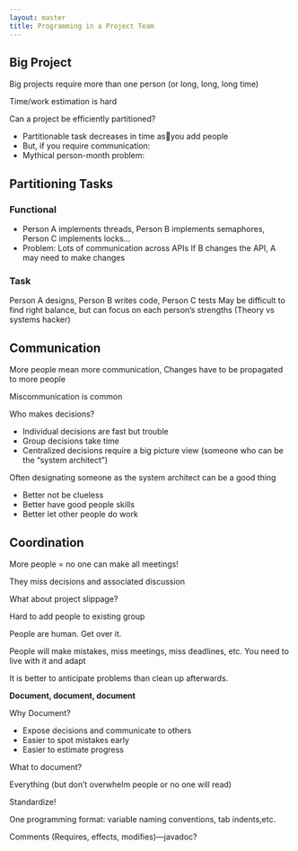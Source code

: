 ```yaml
---
layout: master
title: Programming in a Project Team
---
```


## Big Project 

Big projects require more than one person (or long, long, long time)

Time/work estimation is hard

Can a project be efficiently partitioned?

- Partitionable task decreases in time asyou add people
- But, if you require communication:
- Mythical person-month problem:

## Partitioning Tasks

### Functional

- Person A implements threads, Person B implements semaphores, Person C implements locks…
- Problem: Lots of communication across APIs
If B changes the API, A may need to make changes

### Task
Person A designs, Person B writes code, Person C tests
May be difficult to find right balance, but can focus on each person’s strengths (Theory vs systems hacker)


## Communication

More people mean more communication, Changes have to be propagated to more people

Miscommunication is common

Who makes decisions?

- Individual decisions are fast but trouble
- Group decisions take time
- Centralized decisions require a big picture view (someone who can be the “system architect”)

Often designating someone as the system architect can be a good thing

- Better not be clueless
- Better have good people skills
- Better let other people do work 

## Coordination

More people = no one can make all meetings!

They miss decisions and associated discussion

What about project slippage?

Hard to add people to existing group

People are human.  Get over it.

People will make mistakes, miss meetings, miss deadlines, etc.  You need to live with it and adapt

It is better to anticipate problems than clean up afterwards. 

**Document, document, document**

Why Document?

- Expose decisions and communicate to others
- Easier to spot mistakes early
- Easier to estimate progress

What to document?

Everything (but don’t overwhelm people or no one will read)

Standardize!

One programming format: variable naming conventions, tab indents,etc.

Comments (Requires, effects, modifies)—javadoc?

